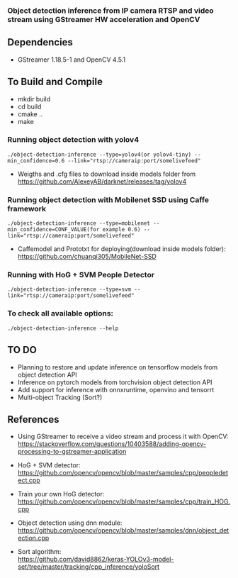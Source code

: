 ### Object detection inference from IP camera RTSP and video stream using GStreamer HW acceleration and OpenCV

##  Dependencies
* GStreamer 1.18.5-1 and OpenCV 4.5.1

## To Build and Compile  
* mkdir build
* cd build
* cmake ..
* make

### Running object detection with yolov4
```
./object-detection-inference --type=yolov4(or yolov4-tiny) --min_confidence=0.6 --link="rtsp://cameraip:port/somelivefeed"  
```
* Weigths and .cfg files to download inside models folder from https://github.com/AlexeyAB/darknet/releases/tag/yolov4 

### Running object detection with Mobilenet SSD using Caffe framework
```
./object-detection-inference --type=mobilenet --min_confidence=CONF_VALUE(for example 0.6) --link="rtsp://cameraip:port/somelivefeed"  
```  
* Caffemodel and Prototxt for deploying(download inside models folder): https://github.com/chuanqi305/MobileNet-SSD

### Running with HoG + SVM People Detector 
```
./object-detection-inference --type=svm --link="rtsp://cameraip:port/somelivefeed"
```

### To check all available options:
```
./object-detection-inference --help
```

## TO DO
* Planning to restore and update inference on tensorflow models from object detection API
* Inference on pytorch models from torchvision object detection API
* Add support for inference with onnxruntime, openvino and tensorrt
* Multi-object Tracking (Sort?)

## References
* Using GStreamer to receive a video stream and process it with OpenCV:  
https://stackoverflow.com/questions/10403588/adding-opencv-processing-to-gstreamer-application 

*  HoG + SVM detector:   
https://github.com/opencv/opencv/blob/master/samples/cpp/peopledetect.cpp

* Train your own HoG detector:  
https://github.com/opencv/opencv/blob/master/samples/cpp/train_HOG.cpp

* Object detection using dnn module:  
https://github.com/opencv/opencv/blob/master/samples/dnn/object_detection.cpp  

* Sort algorithm:  
https://github.com/david8862/keras-YOLOv3-model-set/tree/master/tracking/cpp_inference/yoloSort




